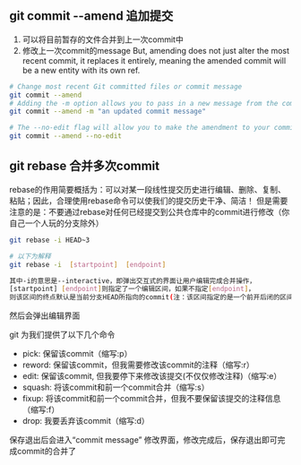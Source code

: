 ## git commit --amend 追加提交
1. 可以将目前暂存的文件合并到上一次commit中
2. 修改上一次commit的message
But, amending does not just alter the most recent commit, it replaces it entirely, meaning the amended commit will be a new entity with its own ref.
```sh
# Change most recent Git committed files or commit message
git commit --amend
# Adding the -m option allows you to pass in a new message from the command line without being prompted to open an editor
git commit --amend -m "an updated commit message"

# The --no-edit flag will allow you to make the amendment to your commit without changing its commit message
git commit --amend --no-edit
```

## git rebase 合并多次commit
rebase的作用简要概括为：可以对某一段线性提交历史进行编辑、删除、复制、粘贴；因此，合理使用rebase命令可以使我们的提交历史干净、简洁！
但是需要注意的是：不要通过rebase对任何已经提交到公共仓库中的commit进行修改（你自己一个人玩的分支除外）

```sh
git rebase -i HEAD~3 

# 以下为解释
git rebase -i  [startpoint]  [endpoint]

其中-i的意思是--interactive，即弹出交互式的界面让用户编辑完成合并操作，
[startpoint] [endpoint]则指定了一个编辑区间，如果不指定[endpoint]，
则该区间的终点默认是当前分支HEAD所指向的commit(注：该区间指定的是一个前开后闭的区间)
```

然后会弹出编辑界面

git 为我们提供了以下几个命令
- pick:   保留该commit（缩写:p）
- reword: 保留该commit，但我需要修改该commit的注释（缩写:r）
- edit:   保留该commit, 但我要停下来修改该提交(不仅仅修改注释)（缩写:e）
- squash: 将该commit和前一个commit合并（缩写:s）
- fixup:  将该commit和前一个commit合并，但我不要保留该提交的注释信息（缩写:f）
- drop:   我要丢弃该commit（缩写:d）

保存退出后会进入“commit message” 修改界面，修改完成后，保存退出即可完成commit的合并了


